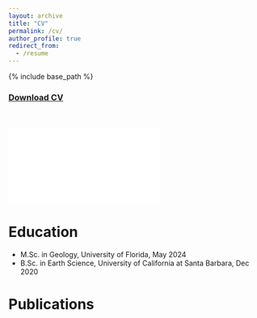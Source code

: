 ```yaml
---
layout: archive
title: "CV"
permalink: /cv/
author_profile: true
redirect_from:
  - /resume
---
```


{% include base_path %}
<!---
{Download the full CV here (https://RanpengLi.github.io/blob/master/files/2024-03-CV.pdf)} 
-->


<h3> <a href="../files/2024-03-CV.pdf" download>Download CV</a> </h3>
<br>
<br>
<embed src="../files/2024-03-CV.pdf">



Education
======
* M.Sc. in Geology, University of Florida, May 2024
* B.Sc. in Earth Science, University of California at Santa Barbara, Dec 2020


Publications
======

<!---
  <ul>{% for post in site.publications reversed %}
    {% include archive-single-cv.html %}
  {% endfor %}</ul>

  -->
  


